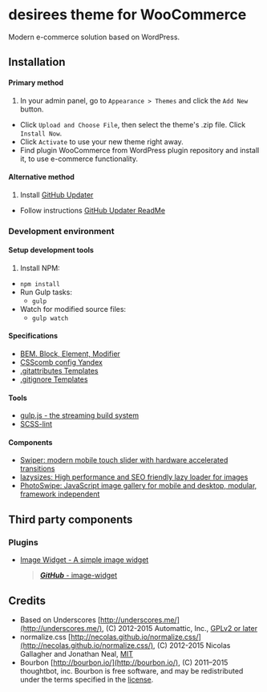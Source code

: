 # desirees theme for WooCommerce

Modern e-commerce solution based on WordPress.

## Installation

#### Primary method
1. In your admin panel, go to ```Appearance > Themes``` and click the ```Add New``` button.
* Click ```Upload and Choose File```, then select the theme's .zip file. Click ```Install Now```.
* Click ```Activate``` to use your new theme right away.
* Find plugin WooCommerce from WordPress plugin repository and install it, to use e-commerce functionality.

#### Alternative method
1. Install [GitHub Updater](https://github.com/afragen/github-updater)
* Follow instructions [GitHub Updater ReadMe](https://github.com/afragen/github-updater/blob/develop/README.md)

### Development environment

#### Setup development tools
1. Install NPM:
  * ```npm install```
* Run Gulp tasks:
  * ```gulp```
* Watch for modified source files:
  * ```gulp watch```

#### Specifications
* [BEM. Block, Element, Modifier](https://en.bem.info/)
* [CSScomb config Yandex](https://github.com/csscomb/csscomb.js/blob/master/config/yandex.json)
* [.gitattributes Templates](https://github.com/Danimoth/gitattributes)
* [.gitignore Templates](https://www.gitignore.io/)

#### Tools
* [gulp.js - the streaming build system](http://gulpjs.com/)
* [SCSS-lint](https://github.com/brigade/scss-lint)

#### Components

* [Swiper: modern mobile touch slider with hardware accelerated transitions](https://github.com/nolimits4web/swiper/)
* [lazysizes: High performance and SEO friendly lazy loader for images](https://github.com/aFarkas/lazysizes)
* [PhotoSwipe: JavaScript image gallery for mobile and desktop, modular, framework independent](https://github.com/dimsemenov/photoswipe)

## Third party components

### Plugins

* [Image Widget - A simple image widget](https://wordpress.org/plugins/image-widget/)
  > [***GitHub*** - image-widget](https://github.com/moderntribe/image-widget)

## Credits
* Based on Underscores [http://underscores.me/](http://underscores.me/), (C) 2012-2015 Automattic, Inc., [GPLv2 or later](https://www.gnu.org/licenses/gpl-2.0.html)
* normalize.css [http://necolas.github.io/normalize.css/](http://necolas.github.io/normalize.css/), (C) 2012-2015 Nicolas Gallagher and Jonathan Neal, [MIT](http://opensource.org/licenses/MIT)
* Bourbon [http://bourbon.io/](http://bourbon.io/), (C) 2011–2015 thoughtbot, inc. Bourbon is free software, and may be redistributed under the terms specified in the [license](http://github.com/thoughtbot/bourbon/blob/master/LICENSE.md).
